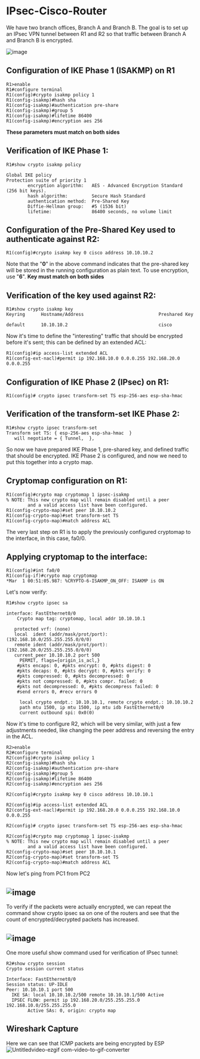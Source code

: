 # IPsec-Cisco-Router
We have two branch offices, Branch A and Branch B. The goal is to set up an IPsec VPN tunnel between R1 and R2 so that traffic between Branch A and Branch B is encrypted.

![image](https://github.com/xtrikerpd/IPsec-Cisco-Router/assets/77069512/be37ad81-8f7d-405b-8c77-c5df4a511f94)

## Configuration of IKE Phase 1 (ISAKMP) on R1
```
R1>enable
R1#configure terminal
R1(config)#crypto isakmp policy 1
R1(config-isakmp)#hash sha
R1(config-isakmp)#authentication pre-share
R1(config-isakmp)#group 5
R1(config-isakmp)#lifetime 86400
R1(config-isakmp)#encryption aes 256
```
**These parameters must match on both sides**
## Verification of IKE Phase 1:
```
R1#show crypto isakmp policy

Global IKE policy
Protection suite of priority 1
        encryption algorithm:   AES - Advanced Encryption Standard (256 bit keys).
        hash algorithm:         Secure Hash Standard
        authentication method:  Pre-Shared Key
        Diffie-Hellman group:   #5 (1536 bit)
        lifetime:               86400 seconds, no volume limit
```
## Configuration of the Pre-Shared Key used to authenticate against R2:
```
R1(config)#crypto isakmp key 0 cisco address 10.10.10.2
```
Note that the "**0**" in the above command indicates that the pre-shared key will be stored in the running configuration as plain text. To use encryption, use "**6**". 
**Key must match on both sides**
## Verification of the key used against R2:
```
R1#show crypto isakmp key
Keyring      Hostname/Address                            Preshared Key

default      10.10.10.2                                  cisco
```
Now it's time to define the "interesting" traffic that should be encrypted before it's sent; this can be defined by an extended ACL:
```
R1(config)#ip access-list extended ACL
R1(config-ext-nacl)#permit ip 192.168.10.0 0.0.0.255 192.168.20.0 0.0.0.255
```
## Configuration of IKE Phase 2 (IPsec) on R1:
```
R1(config)# crypto ipsec transform-set TS esp-256-aes esp-sha-hmac
```
## Verification of the transform-set IKE Phase 2:
```
R1#show crypto ipsec transform-set
Transform set TS: { esp-256-aes esp-sha-hmac  }
   will negotiate = { Tunnel,  },
```
So now we have prepared IKE Phase 1, pre-shared key, and defined traffic that should be encrypted. IKE Phase 2 is configured, and now we need to put this together into a crypto map.
## Cryptomap configuration on R1:
```
R1(config)#crypto map cryptomap 1 ipsec-isakmp
% NOTE: This new crypto map will remain disabled until a peer
        and a valid access list have been configured.
R1(config-crypto-map)#set peer 10.10.10.2
R1(config-crypto-map)#set transform-set TS
R1(config-crypto-map)#match address ACL
```
The very last step on R1 is to apply the previously configured cryptomap to the interface, in this case, fa0/0.
## Applying cryptomap to the interface:
```
R1(config)#int fa0/0
R1(config-if)#crypto map cryptomap
*Mar  1 00:51:05.987: %CRYPTO-6-ISAKMP_ON_OFF: ISAKMP is ON
```
Let's now verify:
```
R1#show crypto ipsec sa

interface: FastEthernet0/0
    Crypto map tag: cryptomap, local addr 10.10.10.1

   protected vrf: (none)
   local  ident (addr/mask/prot/port): (192.168.10.0/255.255.255.0/0/0)
   remote ident (addr/mask/prot/port): (192.168.20.0/255.255.255.0/0/0)
   current_peer 10.10.10.2 port 500
     PERMIT, flags={origin_is_acl,}
    #pkts encaps: 0, #pkts encrypt: 0, #pkts digest: 0
    #pkts decaps: 0, #pkts decrypt: 0, #pkts verify: 0
    #pkts compressed: 0, #pkts decompressed: 0
    #pkts not compressed: 0, #pkts compr. failed: 0
    #pkts not decompressed: 0, #pkts decompress failed: 0
    #send errors 0, #recv errors 0

     local crypto endpt.: 10.10.10.1, remote crypto endpt.: 10.10.10.2
     path mtu 1500, ip mtu 1500, ip mtu idb FastEthernet0/0
     current outbound spi: 0x0(0)
```
Now it's time to configure R2, which will be very similar, with just a few adjustments needed, like changing the peer address and reversing the entry in the ACL.
```
R2>enable
R2#configure terminal
R2(config)#crypto isakmp policy 1
R2(config-isakmp)#hash sha
R2(config-isakmp)#authentication pre-share
R2(config-isakmp)#group 5
R2(config-isakmp)#lifetime 86400
R2(config-isakmp)#encryption aes 256

R2(config)#crypto isakmp key 0 cisco address 10.10.10.1

R2(config)#ip access-list extended ACL
R2(config-ext-nacl)#permit ip 192.168.20.0 0.0.0.255 192.168.10.0 0.0.0.255

R2(config)# crypto ipsec transform-set TS esp-256-aes esp-sha-hmac

R2(config)#crypto map cryptomap 1 ipsec-isakmp
% NOTE: This new crypto map will remain disabled until a peer
        and a valid access list have been configured.
R2(config-crypto-map)#set peer 10.10.10.1
R2(config-crypto-map)#set transform-set TS
R2(config-crypto-map)#match address ACL
```
Now let's ping from PC1 from PC2
## ![image](https://github.com/xtrikerpd/IPsec-Cisco-Router/assets/77069512/e154f023-56a2-477d-a33d-e431710b2847)

To verify if the packets were actually encrypted, we can repeat the command show crypto ipsec sa on one of the routers and see that the count of encrypted/decrypted packets has increased.
## ![image](https://github.com/xtrikerpd/IPsec-Cisco-Router/assets/77069512/5d77b9e6-50bc-4a66-8556-cecbad483489)

One more useful show command used for verification of IPsec tunnel:
```
R2#show crypto session
Crypto session current status

Interface: FastEthernet0/0
Session status: UP-IDLE
Peer: 10.10.10.1 port 500
  IKE SA: local 10.10.10.2/500 remote 10.10.10.1/500 Active
  IPSEC FLOW: permit ip 192.168.20.0/255.255.255.0 192.168.10.0/255.255.255.0
        Active SAs: 0, origin: crypto map
```
## Wireshark Capture
Here we can see that ICMP packets are being encrypted by ESP
![Untitledvideo-ezgif com-video-to-gif-converter](https://github.com/xtrikerpd/IPsec-Cisco-Router/assets/77069512/35cdada9-379e-4bdb-85ce-e1d25140185d)

